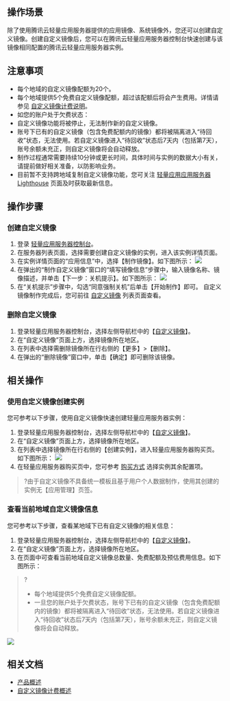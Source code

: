 ## 操作场景
除了使用腾讯云轻量应用服务器提供的应用镜像、系统镜像外，您还可以创建自定义镜像。创建自定义镜像后，您可以在腾讯云轻量应用服务器控制台快速创建与该镜像相同配置的腾讯云轻量应用服务器实例。

## 注意事项
- 每个地域的自定义镜像配额为20个。
- 每个地域提供5个免费自定义镜像配额，超过该配额后将会产生费用。详情请参见 [自定义镜像计费说明](https://cloud.tencent.com/document/product/1207/44368#customizeOS)。
- 如您的账户处于欠费状态：
 - 自定义镜像功能将被停止，无法制作新的自定义镜像。
 - 账号下已有的自定义镜像（包含免费配额内的镜像）都将被隔离进入“待回收”状态，无法使用。若自定义镜像进入“待回收”状态后7天内（包括第7天），账号余额未充正，则自定义镜像将会自动释放。
- 制作过程通常需要持续10分钟或更长时间，具体时间与实例的数据大小有关，请提前做好相关准备，以防影响业务。
- 目前暂不支持跨地域复制自定义镜像功能，您可关注 [轻量应用应用服务器 Lighthouse](https://cloud.tencent.com/product/lighthouse) 页面及时获取最新信息。

## 操作步骤
### 创建自定义镜像
1. 登录 [轻量应用服务器控制台](https://console.cloud.tencent.com/lighthouse/instance/index)。
2. 在服务器列表页面，选择需要创建自定义镜像的实例，进入该实例详情页面。
3. 在实例详情页面的“应用信息”中，选择【制作镜像】。如下图所示：
![](https://main.qcloudimg.com/raw/2dc7d306b633a84c5f783488d1af3567.png)
4. 在弹出的“制作自定义镜像”窗口的“填写镜像信息”步骤中，输入镜像名称、镜像描述，并单击【下一步：关机提示】。如下图所示：
![](https://main.qcloudimg.com/raw/93c331ea0cee11b679e22dc48fb2507b.png)
5. 在“关机提示”步骤中，勾选“同意强制关机”后单击【开始制作】即可。
自定义镜像制作完成后，您可前往 [自定义镜像](https://console.cloud.tencent.com/lighthouse/image) 列表页面查看。

### 删除自定义镜像
1. 登录轻量应用服务器控制台，选择左侧导航栏中的【[自定义镜像](https://console.cloud.tencent.com/lighthouse/image)】。
2. 在“自定义镜像”页面上方，选择镜像所在地区。
3. 在列表中选择需删除镜像所在行右侧的【更多】>【删除】。
4. 在弹出的“删除镜像”窗口中，单击【确定】即可删除该镜像。

## 相关操作
### 使用自定义镜像创建实例
您可参考以下步骤，使用自定义镜像快速创建轻量应用服务器实例：
1. 登录轻量应用服务器控制台，选择左侧导航栏中的【[自定义镜像](https://console.cloud.tencent.com/lighthouse/image)】。
2. 在“自定义镜像”页面上方，选择镜像所在地区。
3. 在列表中选择镜像所在行右侧的【创建实例】，进入轻量应用服务器购买页。如下图所示：
![](https://main.qcloudimg.com/raw/85adcd6d90adb05cc6d9066148ac8ceb.png)
4. 在轻量应用服务器购买页中，您可参考 [购买方式](https://cloud.tencent.com/document/product/1207/44580) 选择实例其余配置项。
>?由于自定义镜像不具备统一模板且基于用户个人数据制作，使用其创建的实例无【应用管理】页签。

### 查看当前地域自定义镜像信息
您可参考以下步骤，查看某地域下已有自定义镜像的相关信息：
1. 登录轻量应用服务器控制台，选择左侧导航栏中的【[自定义镜像](https://console.cloud.tencent.com/lighthouse/image)】。
2. 在“自定义镜像”页面上方，选择镜像所在地区。
3. 在页面中可查看当前地域自定义镜像总数量、免费配额及预估费用信息。如下图所示：
>?
>- 每个地域提供5个免费自定义镜像配额。
>- 一旦您的账户处于欠费状态，账号下已有的自定义镜像（包含免费配额内的镜像）都将被隔离进入“待回收”状态，无法使用。若自定义镜像进入“待回收”状态后7天内（包括第7天），账号余额未充正，则自定义镜像将会自动释放。
>
![](https://main.qcloudimg.com/raw/b4fdd3410ebec046a05bb1351ab31b1e.png)


## 相关文档
- [产品概述](https://cloud.tencent.com/document/product/1207/44361)
- [自定义镜像计费概述](https://cloud.tencent.com/document/product/1207/44368#customizeOS)
